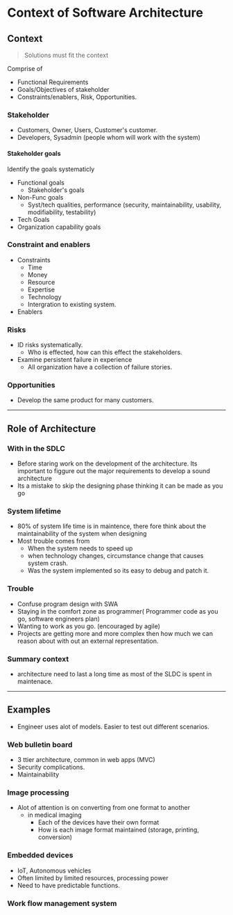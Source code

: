 # Context of Software Architecture

## Context

> Solutions must fit the context

Comprise of

- Functional Requirements
- Goals/Objectives of stakeholder
- Constraints/enablers, Risk, Opportunities.

### Stakeholder

- Customers, Owner, Users, Customer's customer.
- Developers, Sysadmin (people whom will work with the system)

#### Stakeholder goals

Identify the goals systematicly

- Functional goals
  - Stakeholder's goals
- Non-Func goals
  - Syst/tech qualities, performance (security, maintainability, usability, modifiability, testability)
- Tech Goals
- Organization capability goals

### Constraint and enablers

- Constraints
  - Time
  - Money
  - Resource
  - Expertise
  - Technology
  - Intergration to existing system.
- Enablers

### Risks

- ID risks systematically.
  - Who is effected, how can this effect the stakeholders.
- Examine persistent failure in experience
  - All organization have a collection of failure stories.

### Opportunities

- Develop the same product for many customers.

---

## Role of Architecture

### With in the SDLC

- Before staring work on the development of the architecture. Its important to figgure out the major requirements to develop a sound architecture
- Its a mistake to skip the designing phase thinking it can be made as you go

### System lifetime

- 80% of system life time is in maintence, there fore think about the maintainability of the system when designing
- Most trouble comes from
  - When the system needs to speed up
  - when technology changes, circumstance change that causes system crash.
  - Was the system implemented so its easy to debug and patch it.

### Trouble

- Confuse program design with SWA
- Staying in the comfort zone as programmer( Programmer code as you go, software engineers plan)
- Wanting to work as you go. (encouraged by agile)
- Projects are getting more and more complex then how much we can reason about with out an external representation.

### Summary context

- architecture need to last a long time as most of the SLDC is spent in maintenace.

---

## Examples

- Engineer uses alot of models. Easier to test out different scenarios.

### Web bulletin board

- 3 ttier architecture, common in web apps (MVC)
- Security complications.
- Maintainability

### Image processing

- Alot of attention is on converting from one format to another
  - in medical imaging
    - Each of the devices have their own format
    - How is each image format maintained (storage, printing, conversion)

### Embedded devices

- IoT, Autonomous vehicles
- Often limited by limited resources, processing power
- Need to have predictable functions.

### Work flow management system

